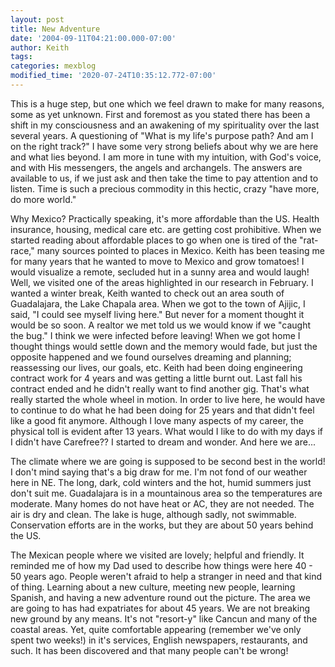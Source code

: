 ```yaml
---
layout: post
title: New Adventure
date: '2004-09-11T04:21:00.000-07:00'
author: Keith
tags:
categories: mexblog
modified_time: '2020-07-24T10:35:12.772-07:00'
---
```

This is a huge step, but one which we feel drawn to make for many
reasons, some as yet unknown. First and foremost as you stated there has
been a shift in my consciousness and an awakening of my spirituality
over the last several years. A questioning of "What is my life's purpose
path? And am I on the right track?" I have some very strong beliefs
about why we are here and what lies beyond. I am more in tune with my
intuition, with God's voice, and with His messengers, the angels and
archangels. The answers are available to us, if we just ask and then
take the time to pay attention and to listen. Time is such a precious
commodity in this hectic, crazy "have more, do more world."

Why Mexico? Practically speaking, it's more affordable than the US.
Health insurance, housing, medical care etc. are getting cost
prohibitive. When we started reading about affordable places to go when
one is tired of the "rat-race," many sources pointed to places in
Mexico. Keith has been teasing me for many years that he wanted to move
to Mexico and grow tomatoes! I would visualize a remote, secluded hut in
a sunny area and would laugh! Well, we visited one of the areas
highlighted in our research in February. I wanted a winter break, Keith
wanted to check out an area south of Guadalajara, the Lake Chapala area.
When we got to the town of Ajijic, I said, "I could see myself living
here." But never for a moment thought it would be so soon. A realtor we
met told us we would know if we "caught the bug." I think we were
infected before leaving! When we got home I thought things would settle
down and the memory would fade, but just the opposite happened and we
found ourselves dreaming and planning; reassessing our lives, our goals,
etc. Keith had been doing engineering contract work for 4 years and was
getting a little burnt out. Last fall his contract ended and he didn't
really want to find another gig. That's what really started the whole
wheel in motion. In order to live here, he would have to continue to do
what he had been doing for 25 years and that didn't feel like a good fit
anymore. Although I love many aspects of my career, the physical toll is
evident after 13 years. What would I like to do with my days if I didn't
have Carefree?? I started to dream and wonder. And here we are...

The climate where we are going is supposed to be second best in the
world! I don't mind saying that's a big draw for me. I'm not fond of our
weather here in NE. The long, dark, cold winters and the hot, humid
summers just don't suit me. Guadalajara is in a mountainous area so the
temperatures are moderate. Many homes do not have heat or AC, they are
not needed. The air is dry and clean. The lake is huge, although sadly,
not swimmable. Conservation efforts are in the works, but they are about
50 years behind the US.

The Mexican people where we visited are lovely; helpful and friendly. It
reminded me of how my Dad used to describe how things were here 40 - 50
years ago. People weren't afraid to help a stranger in need and that
kind of thing. Learning about a new culture, meeting new people,
learning Spanish, and having a new adventure round out the picture. The
area we are going to has had expatriates for about 45 years. We are not
breaking new ground by any means. It's not "resort-y" like Cancun and
many of the coastal areas. Yet, quite comfortable appearing (remember
we've only spent two weeks!) in it's services, English newspapers,
restaurants, and such. It has been discovered and that many people can't
be wrong!
